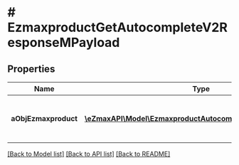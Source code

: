# # EzmaxproductGetAutocompleteV2ResponseMPayload

## Properties

Name | Type | Description | Notes
------------ | ------------- | ------------- | -------------
**aObjEzmaxproduct** | [**\eZmaxAPI\Model\EzmaxproductAutocompleteElementResponse[]**](EzmaxproductAutocompleteElementResponse.md) | An array of Ezmaxproduct autocomplete element response. |

[[Back to Model list]](../../README.md#models) [[Back to API list]](../../README.md#endpoints) [[Back to README]](../../README.md)
